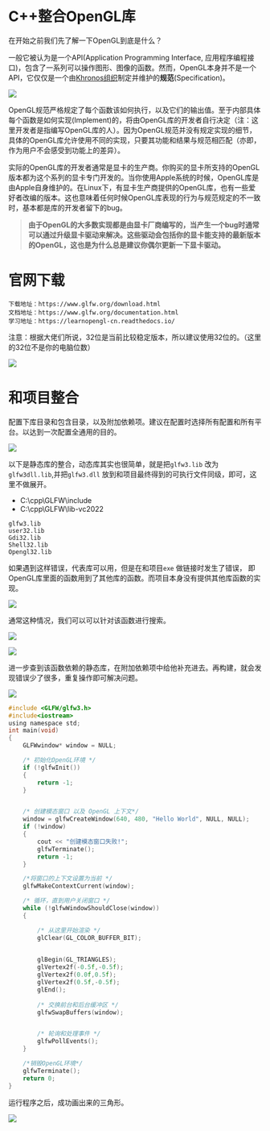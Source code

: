 # C++整合OpenGL库

在开始之前我们先了解一下OpenGL到底是什么？



一般它被认为是一个API(Application Programming Interface, 应用程序编程接口)，包含了一系列可以操作图形、图像的函数。然而，OpenGL本身并不是一个API，它仅仅是一个由[Khronos组织](http://www.khronos.org/)制定并维护的**规范**(Specification)。

![](https://blogwnx-bucket.oss-cn-beijing.aliyuncs.com/img/opengl-17167175983361.jpg)



OpenGL规范严格规定了每个函数该如何执行，以及它们的输出值。至于内部具体每个函数是如何实现(Implement)的，将由OpenGL库的开发者自行决定（注：这里开发者是指编写OpenGL库的人）。因为OpenGL规范并没有规定实现的细节，具体的OpenGL库允许使用不同的实现，只要其功能和结果与规范相匹配（亦即，作为用户不会感受到功能上的差异）。

实际的OpenGL库的开发者通常是显卡的生产商。你购买的显卡所支持的OpenGL版本都为这个系列的显卡专门开发的。当你使用Apple系统的时候，OpenGL库是由Apple自身维护的。在Linux下，有显卡生产商提供的OpenGL库，也有一些爱好者改编的版本。这也意味着任何时候OpenGL库表现的行为与规范规定的不一致时，基本都是库的开发者留下的bug。



> **由于OpenGL的大多数实现都是由显卡厂商编写的，当产生一个bug时通常可以通过升级显卡驱动来解决。这些驱动会包括你的显卡能支持的最新版本的OpenGL，这也是为什么总是建议你偶尔更新一下显卡驱动。**







# 官网下载

```shel
下载地址：https://www.glfw.org/download.html
文档地址：https://www.glfw.org/documentation.html
学习地址：https://learnopengl-cn.readthedocs.io/
```

注意：根据大佬们所说，32位是当前比较稳定版本，所以建议使用32位的。（这里的32位不是你的电脑位数）

![](https://blogwnx-bucket.oss-cn-beijing.aliyuncs.com/img/image-20231223004520427-17032635212612-17167176246702.png)









# 和项目整合

配置下库目录和包含目录，以及附加依赖项。建议在配置时选择所有配置和所有平台。以达到一次配置全通用的目的。

![](https://blogwnx-bucket.oss-cn-beijing.aliyuncs.com/img/image-20231223005806324-17032642873755-17167176380153.png)





以下是静态库的整合，动态库其实也很简单，就是把`glfw3.lib` 改为`glfw3dll.lib`,并把`glfw3.dll` 放到和项目最终得到的可执行文件同级，即可，这里不做展开。

- C:\cpp\GLFW\include
- C:\cpp\GLFW\lib-vc2022

```
glfw3.lib
user32.lib
Gdi32.lib
Shell32.lib
Opengl32.lib
```

如果遇到这样错误，代表库可以用，但是在和项目`exe` 做链接时发生了错误， 即OpenGL库里面的函数用到了其他库的函数。而项目本身没有提供其他库函数的实现。

![](https://blogwnx-bucket.oss-cn-beijing.aliyuncs.com/img/image-20231223004846578-17167176493034.png)



通常这种情况，我们可以可以针对该函数进行搜索。

![](https://blogwnx-bucket.oss-cn-beijing.aliyuncs.com/img/image-20231223005055373-17032638564223-17167176746865.png)



![](https://blogwnx-bucket.oss-cn-beijing.aliyuncs.com/img/image-20231223005146652-17167176878626.png)



进一步查到该函数依赖的静态库，在附加依赖项中给他补充进去。再构建，就会发现错误少了很多，重复操作即可解决问题。

![](https://blogwnx-bucket.oss-cn-beijing.aliyuncs.com/img/image-20231223005210007-17032639311594-17167176998227.png)



```c
#include <GLFW/glfw3.h>
#include<iostream>
using namespace std;
int main(void)
{
    GLFWwindow* window = NULL;

    /* 初始化OpenGL环境 */
    if (!glfwInit())
    {
        return -1;
    }


    /* 创建模态窗口 以及 OpenGL 上下文*/
    window = glfwCreateWindow(640, 480, "Hello World", NULL, NULL);
    if (!window)
    {
        cout << "创建模态窗口失败!";
        glfwTerminate();
        return -1;
    }

    /*将窗口的上下文设置为当前 */
    glfwMakeContextCurrent(window);

    /* 循环，直到用户关闭窗口 */
    while (!glfwWindowShouldClose(window))
    {

        /* 从这里开始渲染 */
        glClear(GL_COLOR_BUFFER_BIT);

        
        glBegin(GL_TRIANGLES);
        glVertex2f(-0.5f,-0.5f);
        glVertex2f(0.0f,0.5f);
        glVertex2f(0.5f,-0.5f);
        glEnd();
        
        /* 交换前台和后台缓冲区 */
        glfwSwapBuffers(window);


        /* 轮询和处理事件 */
        glfwPollEvents();
    }

    /*销毁OpenGL环境*/
    glfwTerminate();
    return 0;
}
```

运行程序之后，成功画出来的三角形。

![](https://blogwnx-bucket.oss-cn-beijing.aliyuncs.com/img/image-20231223005838449-17032643192536-17167177271108.png)